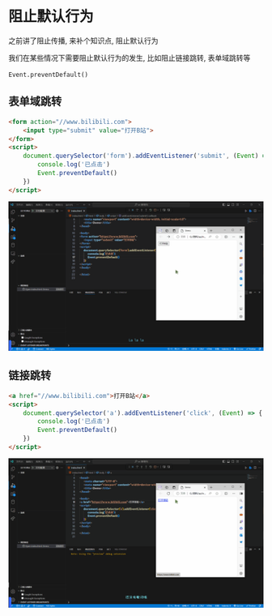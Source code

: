# 阻止默认行为

之前讲了阻止传播, 来补个知识点, 阻止默认行为

我们在某些情况下需要阻止默认行为的发生, 比如阻止链接跳转, 表单域跳转等

`Event.preventDefault()`

## 表单域跳转

```html
<form action="//www.bilibili.com">
    <input type="submit" value="打开B站">
</form>
<script>
    document.querySelector('form').addEventListener('submit', (Event) => {
        console.log('已点击')
        Event.preventDefault()
    })
</script>
```

![19a2b5f5a9e76025d9bd4c99e46e0754ba8c3fdc](Assets/19a2b5f5a9e76025d9bd4c99e46e0754ba8c3fdc.gif)

## 链接跳转

```html
<a href="//www.bilibili.com">打开B站</a>
<script>
    document.querySelector('a').addEventListener('click', (Event) => {
        console.log('已点击')
        Event.preventDefault()
    })
</script>
```

![c0f8d8ba3a727410ba0e73cfb64229f39e884a18](Assets/c0f8d8ba3a727410ba0e73cfb64229f39e884a18.gif)
